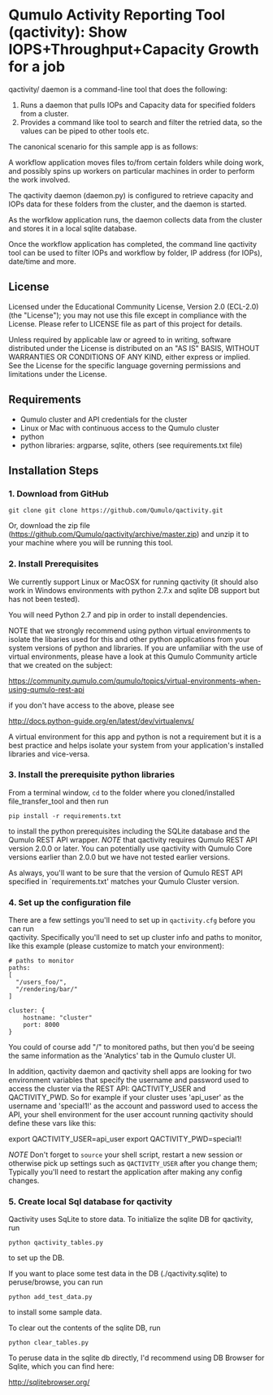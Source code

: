 # Qumulo Activity Reporting Tool (qactivity): Show IOPS+Throughput+Capacity Growth for a job

qactivity/ daemon is a command-line tool that does the following:

1. Runs a daemon that pulls IOPs and Capacity data for specified folders from a cluster. 
2. Provides a command like tool to search and filter the retried data, so the values can be 
piped to other tools etc.

The canonical scenario for this sample app is as follows:

A workflow application moves files to/from certain folders while doing work, and possibly spins up
workers on particular machines in order to perform the work involved.

The qactivity daemon (daemon.py) is configured to retrieve capacity and IOPs data for these folders from 
the cluster, and the daemon is started.

As the worfklow application runs, the daemon collects data from the cluster and stores it in a local
sqlite database.

Once the workflow application has completed, the command line qactivity tool can be used to
filter IOPs and workflow by folder, IP address (for IOPs), date/time and more.

## License

Licensed under the Educational Community License, Version 2.0 (ECL-2.0) (the "License"); 
you may not use this file except in compliance with the License.  Please refer to LICENSE
file as part of this project for details.

Unless required by applicable law or agreed to in writing, software
distributed under the License is distributed on an "AS IS" BASIS, WITHOUT
WARRANTIES OR CONDITIONS OF ANY KIND, either express or implied. See the
License for the specific language governing permissions and limitations under
the License.

## Requirements

* Qumulo cluster and API credentials for the cluster
* Linux or Mac with continuous access to the Qumulo cluster
* python
* python libraries: argparse, sqlite, others (see requirements.txt file)


## Installation Steps

### 1. Download from GitHub
```shell
git clone git clone https://github.com/Qumulo/qactivity.git
```
Or, download the zip file (https://github.com/Qumulo/qactivity/archive/master.zip) and unzip it to 
your machine where you will be running this tool.

### 2. Install Prerequisites

We currently support Linux or MacOSX for running qactivity (it should also work in Windows environments with 
python 2.7.x and sqlite DB support but has not been tested).

You will need Python 2.7 and pip in order to install dependencies.

NOTE that we strongly recommend using python virtual environments to isolate the libaries used
for this and other python applications from your system versions of python and libraries.  If
you are unfamiliar with the use of virtual environments, please have a look at this Qumulo Community 
article that we created on the subject:

https://community.qumulo.com/qumulo/topics/virtual-environments-when-using-qumulo-rest-api

if you don't have access to the above, please see

http://docs.python-guide.org/en/latest/dev/virtualenvs/


A virtual environment for this app and python is not a requirement but it is a best practice and helps isolate
your system from your application's installed libraries and vice-versa.

### 3. Install the prerequisite python libraries

From a terminal window, `cd` to the folder where you cloned/installed file_transfer_tool and then run
    
```
pip install -r requirements.txt
```

to install the python prerequisites including the SQLite database and the Qumulo REST API
wrapper.  *NOTE* that qactivity requires Qumulo REST API version 2.0.0 or later.  You can 
potentially use qactivity with Qumulo Core versions earlier than 2.0.0 but we have not tested earlier versions.  

As always, you'll want to be sure that the version of Qumulo REST API specified in `requirements.txt' matches
your Qumulo Cluster version.

### 4. Set up the configuration file
There are a few settings you'll need to set up in `qactivity.cfg` before you can run  
qactivity. Specifically you'll need to set up cluster info and paths to monitor, like this example 
(please customize to match your environment):

    # paths to monitor
    paths:
    [
      "/users_foo/",
      "/rendering/bar/"
    ]

    cluster: {
        hostname: "cluster"
        port: 8000
    }
    
    

You could of course add "/" to monitored paths, but then you'd be seeing the same information as the 'Analytics'
tab in the Qumulo cluster UI.


In addition, qactivity daemon and qactivity shell apps are looking for two environment variables that specify the 
username and password used to access the cluster via the REST API: QACTIVITY_USER and QACTIVITY_PWD.  So for example 
if your cluster uses 'api_user' as the username and 'special1!' as the account and password used to access
the API, your shell environment for the user account running qactivity should define these vars like this:

export QACTIVITY_USER=api_user
export QACTIVITY_PWD=special1!

*NOTE* Don't forget to `source` your shell script, restart a new session or otherwise pick up settings 
such as `QACTIVITY_USER` after you change them; Typically you'll need to restart the application
after making any config changes.


### 5. Create local Sql database for qactivity
Qactivity uses SqLite to store data.  To initialize the sqlite DB for qactivity, run

    python qactivity_tables.py
    
to set up the DB.  

If you want to place some test data in the DB  (./qactivity.sqlite) to peruse/browse, you can run

    python add_test_data.py
    
to install some sample data.

To clear out the contents of the sqlite DB, run

    python clear_tables.py
    
To peruse data in the sqlite db directly, I'd recommend using DB Browser for Sqlite, which you can find here:

http://sqlitebrowser.org/
 

